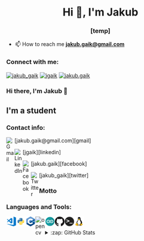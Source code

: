 <h1 align="center">Hi 👋, I'm Jakub</h1>
<h3 align="center">[temp]</h3>

- 📫 How to reach me **jakub.gaik@gmail.com**

<h3 align="left">Connect with me:</h3>
<p align="left">
<a href="https://twitter.com/jakub_gaik" target="blank"><img align="center" src="https://cdn.jsdelivr.net/npm/simple-icons@3.0.1/icons/twitter.svg" alt="jakub_gaik" height="30" width="40" /></a>
<a href="https://linkedin.com/in/jgaik" target="blank"><img align="center" src="https://cdn.jsdelivr.net/npm/simple-icons@3.0.1/icons/linkedin.svg" alt="jgaik" height="30" width="40" /></a>
<a href="https://fb.com/jakub.gaik" target="blank"><img align="center" src="https://cdn.jsdelivr.net/npm/simple-icons@3.0.1/icons/facebook.svg" alt="jakub.gaik" height="30" width="40" /></a>
</p>


### Hi there, I'm Jakub 👋

## I'm a student

### Contact info:

<p>[<img align="left" alt="Gmail" width="22px" src="https://cdn.jsdelivr.net/npm/simple-icons@v3/icons/gmail.svg" />jakub.gaik@gmail.com][gmail]<p/>
<p>[<img align="left" alt="LinkedIn" width="22px" src="https://cdn.jsdelivr.net/npm/simple-icons@v3/icons/linkedin.svg" />jgaik][linkedin]<p/>
<p>[<img align="left" alt="Facebook" width="22px" src="https://cdn.jsdelivr.net/npm/simple-icons@v3/icons/facebook.svg" />jakub.gaik][facebook]<p/>
<p>[<img align="left" alt="Twitter" width="22px" src="https://cdn.jsdelivr.net/npm/simple-icons@v3/icons/twitter.svg" />jakub_gaik][twitter]<p/>


### Motto

### Languages and Tools:

<img align="left" alt="Visual Studio Code" width="26px" src="https://raw.githubusercontent.com/github/explore/80688e429a7d4ef2fca1e82350fe8e3517d3494d/topics/visual-studio-code/visual-studio-code.png" />
<img align="left" alt="Python" width="26px" src="https://raw.githubusercontent.com/github/explore/80688e429a7d4ef2fca1e82350fe8e3517d3494d/topics/python/python.png" />
<img align="left" alt="Cpp" width="26px" src="https://raw.githubusercontent.com/github/explore/80688e429a7d4ef2fca1e82350fe8e3517d3494d/topics/cpp/cpp.png" />
<img align="left" alt="opencv" width="26px" src="https://www.vectorlogo.zone/logos/opencv/opencv-icon.svg" />
<img align="left" alt="Arduino" width="26px" src="https://raw.githubusercontent.com/github/explore/80688e429a7d4ef2fca1e82350fe8e3517d3494d/topics/arduino/arduino.png" />
<img align="left" alt="GitHub" width="26px" src="https://raw.githubusercontent.com/github/explore/78df643247d429f6cc873026c0622819ad797942/topics/github/github.png" />
<img align="left" alt="Terminal" width="26px" src="https://raw.githubusercontent.com/github/explore/80688e429a7d4ef2fca1e82350fe8e3517d3494d/topics/terminal/terminal.png" />
<img align="left" alt="Linux" width="26px" src="https://raw.githubusercontent.com/github/explore/80688e429a7d4ef2fca1e82350fe8e3517d3494d/topics/linux/linux.png" />

<br />
<br />



<details>
  <summary>:zap: GitHub Stats</summary>

  <img align="left" src="https://github-readme-stats.vercel.app/api/top-langs?username=jgaik&show_icons=true&locale=en&layout=compact" alt="jgaik" />

</details>

[twitter]: https://twitter.com/jakub_gaik
[linkedin]: https://linkedin.com/in/jgaik
[gmail]: mailto:jakub.gaik@gmail.com
[facebook]: https://facebook.com/jakub.gaik
